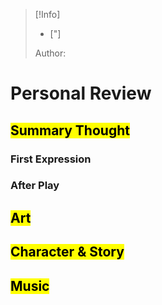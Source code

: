> [!Info]
> - ["]
> 
> Author: 

# Personal Review
## <mark class="hltr-l-green"> Summary Thought</mark>
### First Expression 
### After Play
## <mark class="hltr-yellow">Art</mark>
## <mark class="hltr-purple">Character & Story</mark>
## <mark class="hltr-blue">Music</mark>

